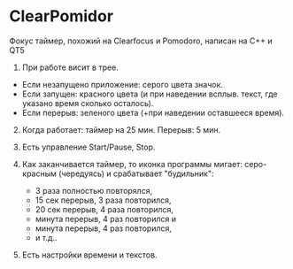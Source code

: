 # ClearPomidor
Фокус таймер, похожий на Clearfocus и Pomodoro, написан на C++ и QT5

1. При работе висит в трее.
  * Если незапущено приложение: серого цвета значок.
  * Если запущен: красного цвета (и при наведении всплыв. текст, где указано время сколько осталось).
  * Если перерыв: зеленого цвета (+при наведении оставшееся время).

2. Когда работает: таймер на 25 мин. Перерыв: 5 мин.
3. Есть управление Start/Pause, Stop.

4. Как заканчивается таймер, то иконка программы мигает: серо-красным (чередуясь) и срабатывает "будильник":
   * 3 раза полностью повторялся,
   *  15 сек перерыв, 3 раза повторился,
   *  20 сек перерыв, 4 раза повторился,
   *  минута перерыв, 4 раз повторился и
   *  минута перерыв, 4 раз повторился,
   *  и т.д..
  
5. Есть настройки времени и текстов.
